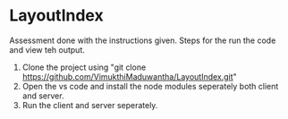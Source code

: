 # LayoutIndex
Assessment done with the instructions given. Steps for the run the code and view teh output.
1. Clone the project using "git clone https://github.com/VimukthiMaduwantha/LayoutIndex.git"
2. Open the vs code and install the node modules seperately both client and server.
3. Run the client and server seperately.